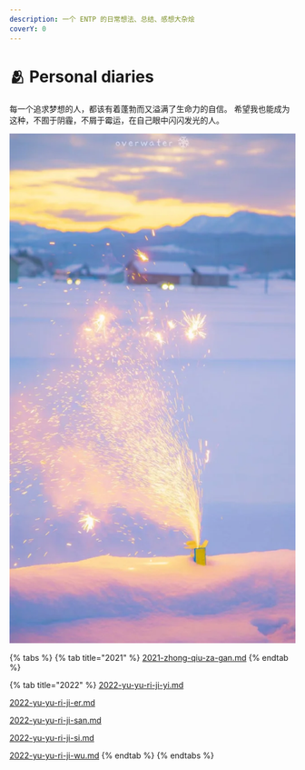 ```yaml
---
description: 一个 ENTP 的日常想法、总结、感想大杂烩
coverY: 0
---
```


# 🫂 Personal diaries

每一个追求梦想的人，都该有着蓬勃而又溢满了生命力的自信。 希望我也能成为这种，不囿于阴霾，不屑于霉运，在自己眼中闪闪发光的人。

![](<../../.gitbook/assets/image (2) (1).png>)

{% tabs %}
{% tab title="2021" %}
[2021-zhong-qiu-za-gan.md](2021-zhong-qiu-za-gan.md "mention")
{% endtab %}

{% tab title="2022" %}
[2022-yu-yu-ri-ji-yi.md](2022-yu-yu-ri-ji-yi.md "mention")

[2022-yu-yu-ri-ji-er.md](2022-yu-yu-ri-ji-er.md "mention")

[2022-yu-yu-ri-ji-san.md](2022-yu-yu-ri-ji-san.md "mention")

[2022-yu-yu-ri-ji-si.md](2022-yu-yu-ri-ji-si.md "mention")

[2022-yu-yu-ri-ji-wu.md](2022-yu-yu-ri-ji-wu.md "mention")
{% endtab %}
{% endtabs %}
